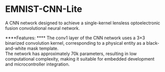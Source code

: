 # EMNIST-CNN-Lite
A CNN network designed to achieve a single-kernel lensless optoelectronic fusion convolutional neural network.

****Features:  ****
The conv1 layer of the CNN network uses a 3×3 binarized convolution kernel, corresponding to a physical entity as a black-and-white mask template.  
The network has approximately 70k parameters, resulting in low computational complexity, making it suitable for embedded development and microcontroller integration.
